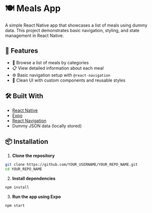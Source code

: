 # 🍽️ Meals App

A simple React Native app that showcases a list of meals using dummy data. This project demonstrates basic navigation, styling, and state management in React Native.

## 🚀 Features

- 🍲 Browse a list of meals by categories
- 📋 View detailed information about each meal
- ⚙️ Basic navigation setup with `@react-navigation`
- 💅 Clean UI with custom components and reusable styles

[//]: # (- ⭐ Mark meals as favorites)


## 🛠️ Built With

- [React Native](https://reactnative.dev/)
- [Expo](https://expo.dev/)
- [React Navigation](https://reactnavigation.org/)
- Dummy JSON data (locally stored)

## 📦 Installation

1. **Clone the repository**

```bash
git clone https://github.com/YOUR_USERNAME/YOUR_REPO_NAME.git
cd YOUR_REPO_NAME
```

2. **Install dependencies**

```bash
npm install
```

3. **Run the app using Expo**

```bash
npm start
```
